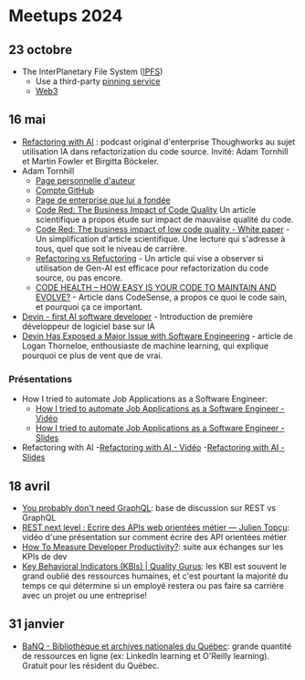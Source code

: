 # Meetups 2024

## 23 octobre

- The InterPlanetary File System ([IPFS](https://ipfs.tech/))
  - Use a third-party [pinning service](https://docs.ipfs.tech/how-to/work-with-pinning-services/#use-a-third-party-pinning-service)
  - [Web3](https://en.wikipedia.org/wiki/Web3)

## 16 mai

- [Refactoring with AI](https://www.thoughtworks.com/en-ca/insights/podcasts/technology-podcasts/refactoring-with-ai#Transcript) : podcast original d'enterprise Thoughworks au sujet utilisation IA dans refactorization du code source. Invité: Adam Tornhill et Martin Fowler et Birgitta Böckeler.
- Adam Tornhill
  - [Page personnelle d'auteur](https://www.adamtornhill.com/)
  - [Compte GitHub](https://github.com/adamtornhill)
  - [Page de enterprise que lui a fondée](https://codescene.com)
  - [Code Red: The Business Impact of Code Quality](https://arxiv.org/abs/2203.04374) Un article scientifique a propos étude sur impact de mauvaise qualité du code.
  - [Code Red: The business impact of low code quality - White paper](https://codescene.com/hubfs/web_docs/Business-impact-of-code-quality.pdf) - Un simplification d'article scientifique. Une lecture qui s'adresse à tous, quel que soit le niveau de carrière.
  - [Refactoring vs Refuctoring](https://codescene.com/hubfs/whitepapers/Refactoring-vs-Refuctoring-Advancing-the-state-of-AI-automated-code-improvements.pdf) - Un article qui vise a observer si utilisation de Gen-AI est efficace pour refactorization du code source, ou pas encore.
  - [CODE HEALTH – HOW EASY IS YOUR CODE TO MAINTAIN AND EVOLVE?](https://codescene.io/docs/guides/technical/code-health.html) - Article dans CodeSense, a propos ce quoi le code sain, et pourquoi ça ce important.
- [Devin - first AI software developer](https://www.cognition.ai/introducing-devin) - Introduction de première développeur de logiciel base sur IA
- [Devin Has Exposed a Major Issue with Software Engineering](https://societysbackend.com/p/devin-has-exposed-software-engineers) - article de Logan Thorneloe, enthousiaste de machine learning, qui explique pourquoi ce plus de vent que de vrai.

### Présentations

- How I tried to automate Job Applications as a Software Engineer:
  - [How I tried to automate Job Applications as a Software Engineer - Vidéo](https://www.youtube.com/watch?v=z1vHtbzJSoY)
  - [How I tried to automate Job Applications as a Software Engineer - Slides](./assets/How%20I%20tried%20to%20automate%20Job%20Applications%20as%20a%20Software%20Engineer%20-%20Slides.pdf)
- Refactoring with AI
  -[Refactoring with AI - Vidéo](https://www.youtube.com/watch?v=paWuc9nlTBY)
  -[Refactoring with AI - Slides](./assets/Refactoring%20with%20AI%20-%20Slides.pdf)

## 18 avril

- [You probably don't need GraphQL](https://mxstbr.com/thoughts/graphql/): base de discussion sur REST vs GraphQL
- [REST next level : Ecrire des APIs web orientées métier — Julien Topçu](https://www.youtube.com/watch?v=K2FIhIhKufs): vidéo d'une présentation sur comment écrire des API orientées métier
- [How To Measure Developer Productivity?](https://medium.com/@techworldwithmilan/how-to-measure-developer-productivity-cd2ac5585e99): suite aux échanges sur les KPIs de dev
- [Key Behavioral Indicators (KBIs) | Quality Gurus](https://www.qualitygurus.com/key-behavioral-indicators-kbis/): les KBI est souvent le grand oublié des ressources humaines, et c'est pourtant la majorité du temps ce qui détermine si un employé restera ou pas faire sa carrière avec un projet ou une entreprise!

## 31 janvier

- [BaNQ - Bibliothèque et archives nationales du Québec](https://www.banq.qc.ca/): grande quantité de ressources en ligne (ex: LinkedIn learning et O'Reilly learning). Gratuit pour les résident du Québec.
